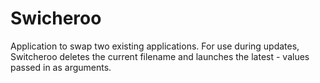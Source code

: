Swicheroo
=========

Application to swap two existing applications. 
For use during updates, Switcheroo deletes the current filename and launches the latest - values passed in as arguments.
